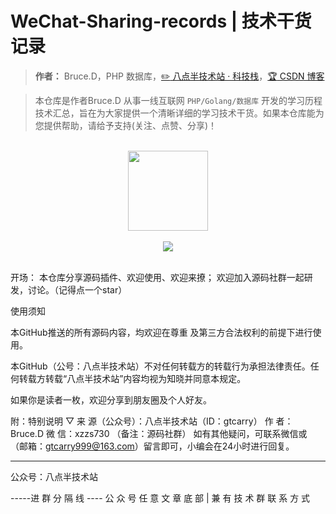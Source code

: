 # WeChat-Sharing-records | 技术干货记录

> **作者：** Bruce.D，PHP 数据库，[:pencil2: 八点半技术站 · 科技栈](#)，[:trophy: CSDN 博客](https://blog.csdn.net/qq_40884473)

> 本仓库是作者Bruce.D 从事一线互联网 ```PHP/Golang/数据库``` 开发的学习历程技术汇总，旨在为大家提供一个清晰详细的学习技术干货。如果本仓库能为您提供帮助，请给予支持(关注、点赞、分享)！

<br/>
<div align="center">
    <a href="#" style="text-decoration:none"><img src="https://bugstack.cn/assets/images/icon.svg" width="128px"></a>
</div>
<br/>  

<div align="center">
<a href="https://mp.weixin.qq.com/s/u3MtOpQfV2U3NV8iiYPhkQ" target="_blank"><img src="https://bugstack.cn/assets/images/onlinebook.svg"></a>

</div>
<br/>

开场：
本仓库分享源码插件、欢迎使用、欢迎来撩；
欢迎加入源码社群一起研发，讨论。（记得点一个star）

使用须知

本GitHub推送的所有源码内容，均欢迎在尊重 及第三方合法权利的前提下进行使用。

本GitHub（公号：八点半技术站）不对任何转载方的转载行为承担法律责任。任何转载方转载“八点半技术站”内容均视为知晓并同意本规定。


如果你是读者一枚，欢迎分享到朋友圈及个人好友。


附：特别说明
▽
   来   源（公众号）：八点半技术站（ID：gtcarry）
作   者：Bruce.D
微  信：xzzs730 （备注：源码社群）
如有其他疑问，可联系微信或 （邮箱：gtcarry999@163.com）留言即可，小编会在24小时进行回复。



-----------

公众号：八点半技术站

-----进 群 分 隔 线 ----
公 众 号 任 意 文 章 底 部   |   兼 有 技 术 群 联 系 方 式
